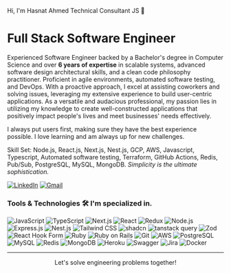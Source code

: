 
Hi, I'm Hasnat Ahmed Technical Consultant JS 👋 

# Full Stack Software Engineer 
Experienced Software Engineer backed by a Bachelor's degree in Computer Science and over **6 years of expertise** in scalable systems, advanced software design architectural skills, and a clean code philosophy practitioner. Proficient in agile environments, automated software testing, and DevOps. With a proactive approach, I excel at assisting coworkers and solving issues, leveraging my extensive experience to build user-centric applications. As a versatile and audacious professional, my passion lies in utilizing my knowledge to create well-constructed applications that positively impact people's lives and meet businesses' needs effectively.

I always put users first, making sure they have the best experience possible. I love learning and am always up for new challenges.

Skill Set: Node.js, React.js, Next.js, Nest.js, GCP, AWS, Javascript, Typescript, Automated software testing, Terraform, GitHub Actions, Redis, Pub/Sub, PostgreSQL, MySQL, MongoDB.
*Simplicity is the ultimate sophistication.*

[![LinkedIn](https://img.shields.io/badge/Linkedin-0077B5?style=for-the-badge&logo=Linkedin&logoColor=ffffff)](https://www.linkedin.com/in/hasnat-ahmed-sandhu/)
[![Gmail](https://img.shields.io/badge/Gmail-FF0000?style=for-the-badge&logo=gmail&logoColor=white)](mailto:iem.hasnatahmed800@gmail.com)



### Tools & Technologies 🛠 I'm specialized in.
![JavaScript](https://img.shields.io/badge/JavaScript-F7DF1E?style=for-the-badge&logo=javascript&logoColor=white)
![TypeScript](https://img.shields.io/badge/TypeScript-3178C6?style=for-the-badge&logo=typescript&logoColor=white)
![Next.js](https://img.shields.io/badge/Next.js-000000?style=for-the-badge&logo=next.js&logoColor=white)
![React](https://img.shields.io/badge/React-61DAFB?style=for-the-badge&logo=react&logoColor=white)
![Redux](https://img.shields.io/badge/Redux-764ABC?style=for-the-badge&logo=redux&logoColor=white)
![Node.js](https://img.shields.io/badge/Node.js-339933?style=for-the-badge&logo=node.js&logoColor=white)
![Express.js](https://img.shields.io/badge/Express.js-000000?style=for-the-badge&logo=express&logoColor=white)
![Nest.js](https://img.shields.io/badge/Nest.js-E0234E?style=for-the-badge&logo=nestjs&logoColor=white)
![Tailwind CSS](https://img.shields.io/badge/Tailwind_CSS-38B2AC?style=for-the-badge&logo=tailwind-css&logoColor=white)
![shadcn](https://img.shields.io/badge/shadcn-3178C6?style=for-the-badge&labelColor=black&logoColor=white)
![tanstack query](https://img.shields.io/badge/tanstack_query-3178C6?style=for-the-badge&logo=tanstack&logoColor=white)
![Zod](https://img.shields.io/badge/Zod-364153?style=for-the-badge)
![React Hook Form](https://img.shields.io/badge/React_Hook_Form-6e5c97?style=for-the-badge)
![Ruby](https://img.shields.io/badge/Ruby-CC342D?style=for-the-badge&logo=ruby&logoColor=white)
![Ruby on Rails](https://img.shields.io/badge/Ruby_on_Rails-CC0000?style=for-the-badge&logo=ruby-on-rails&logoColor=white)
![Git](https://img.shields.io/badge/Git-F05032?style=for-the-badge&logo=git&logoColor=white)
![AWS](https://img.shields.io/badge/AWS-232F3E?style=for-the-badge&logo=amazon-aws&logoColor=white)
![PostgreSQL](https://img.shields.io/badge/PostgreSQL-316192?style=for-the-badge&logo=postgresql&logoColor=white)
![MySQL](https://img.shields.io/badge/mysql-%2300f.svg?style=for-the-badge&logo=mysql&logoColor=white)
![Redis](https://img.shields.io/badge/redis-%23DD0031.svg?style=for-the-badge&logo=redis&logoColor=white)
![MongoDB](https://img.shields.io/badge/MongoDB-%234ea94b.svg?style=for-the-badge&logo=mongodb&logoColor=white)
![Heroku](https://img.shields.io/badge/Heroku-430098?style=for-the-badge&logo=heroku&logoColor=white)
![Swagger](https://img.shields.io/badge/-Swagger-%23Clojure?style=for-the-badge&logo=swagger&logoColor=white)
![Jira](https://img.shields.io/badge/jira-%230A0FFF.svg?style=for-the-badge&logo=jira&logoColor=white)
![Docker](https://img.shields.io/badge/docker-%230db7ed.svg?style=for-the-badge&logo=docker&logoColor=white)

---

<p align="center">Let's solve engineering problems together!</p>
